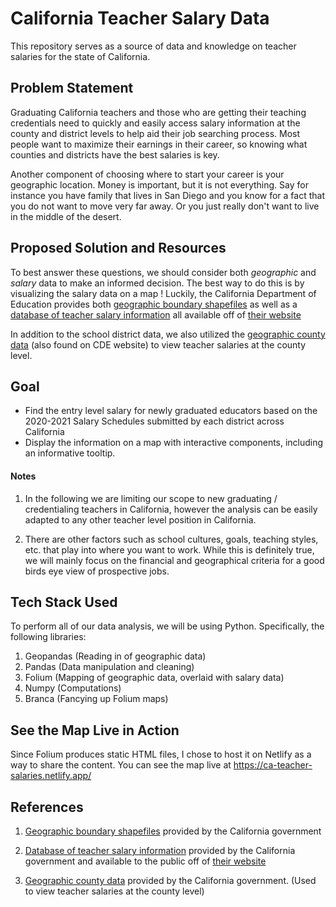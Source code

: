 # California Teacher Salary Data

This repository serves as a source of data and knowledge on teacher salaries for the state of California. 


## Problem Statement

Graduating California teachers and those who are getting their teaching credentials need to quickly and easily access  salary information at the county and district levels to help aid their job searching process. Most people want to maximize their earnings in their career, so knowing what counties and districts have the best salaries is key. 

Another component of choosing where to start your career is your geographic location. Money is important, but it is not everything. Say for instance you have family that lives in San Diego and you know for a fact that you do not want to move very far away. Or you just really don't want to live in the middle of the desert.

## Proposed Solution and Resources

To best answer these questions, we should consider both *geographic* and *salary* data to make an informed decision. The best way to do this is by visualizing the salary data on a map ! Luckily, the California Department of Education provides both [geographic boundary shapefiles](https://gis.data.ca.gov/datasets/CDEGIS::california-school-district-areas-2020-21/explore) as well as a [database of teacher salary information](https://www.cde.ca.gov/ds/fd/cs/) all available off of [their website](https://www.cde.ca.gov/)

In addition to the school district data, we also utilized the [geographic county data](https://gis.data.ca.gov/datasets/8713ced9b78a4abb97dc130a691a8695/explore) (also found on CDE website) to view teacher salaries at the county level.


## Goal

* Find the entry level salary for newly graduated educators based on the 2020-2021 Salary Schedules submitted by each district across California
* Display the information on a map with interactive components, including an informative tooltip.

#### Notes

1. In the following we are limiting our scope to new graduating / credentialing teachers in California, however the analysis can be easily adapted to any other teacher level position in California.


2. There are other factors such as school cultures, goals, teaching styles, etc. that play into where you want to work. While this is definitely true, we will mainly focus on the financial and geographical criteria for a good birds eye view of prospective jobs.

## Tech Stack Used

To perform all of our data analysis, we will be using Python. Specifically, the following libraries:

1. Geopandas (Reading in of geographic data)
2. Pandas (Data manipulation and cleaning)
3. Folium (Mapping of geographic data, overlaid with salary data)
4. Numpy (Computations)
5. Branca (Fancying up Folium maps)

## See the Map Live in Action

Since Folium produces static HTML files, I chose to host it on Netlify as a way to share the content. You can see the map live at https://ca-teacher-salaries.netlify.app/

## References
1. [Geographic boundary shapefiles](https://gis.data.ca.gov/datasets/CDEGIS::california-school-district-areas-2020-21/explore) provided by the California government
2. [Database of teacher salary information](https://www.cde.ca.gov/ds/fd/cs/) provided by the California government and available to the public off of [their website](https://www.cde.ca.gov/)

3. [Geographic county data](https://gis.data.ca.gov/datasets/8713ced9b78a4abb97dc130a691a8695/explore) provided by the California government. (Used to view teacher salaries at the county level)
